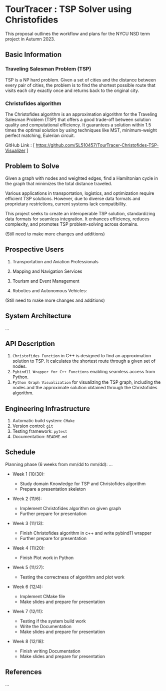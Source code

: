 <!-- # TourTracer : Christofides-TSP-Visualizer -->
# TourTracer : TSP Solver using Christofides
<!-- # TourTracer : Christofides-TSP-Navigator -->
This proposal outlines the workflow and plans for the NYCU NSD term project in Autumn 2023.

## Basic Information
### Traveling Salesman Problem (TSP)
TSP is a NP hard problem. Given a set of cities and the distance between every pair of cities, the problem is to find the shortest possible route that visits each city exactly once and returns back to the original city. 

### Christofides algorithm
The Christofides algorithm is an approximation algorithm for the Traveling Salesman Problem (TSP) that offers a good trade-off between solution quality and computational efficiency. It guarantees a solution within 1.5 times the optimal solution by using techniques like MST, minimum-weight perfect matching, Eulerian circuit.


GitHub Link : [ https://github.com/SL510457/TourTracer-Christofides-TSP-Visualizer ]



## Problem to Solve

Given a graph with nodes and weighted edges, find a Hamiltonian cycle in the graph that minimizes the total distance traveled. 

Various applications in transportation, logistics, and optimization require efficient TSP solutions. However, due to diverse data formats and proprietary restrictions, current systems lack compatibility.

This project seeks to create an interoperable TSP solution, standardizing data formats for seamless integration. It enhances efficiency, reduces complexity, and promotes TSP problem-solving across domains.


(Still need to make more changes and additions)

<!-- (2D) add_point(x,y) distance
(3D) 
(2D weighted) -->

<!-- For a given source node in the graph, the algorithm finds the shortest path between 
that node and every other. It can also be used for finding the shortest paths from 
a single node to a single destination node by stopping the algorithm 
once the shortest path to the destination node has been determined. -->

<!-- possible usage:

1. Finding the shortest path of two intersections on a city map
2. Calculating Least-cost paths for instance to establish tracks of electricity lines or oil pipelines -->

<!-- ![image](https://github.com/leeshengcian/Visualization-of-Dijkstra-Algorithm/blob/main/image/DijkstraDemo.gif) -->

## Prospective Users
1. Transportation and Aviation Professionals
<!-- This user group encompasses transportation planners, airports, and airlines. These professionals focus on optimizing transportation routes, whether it's public transportation within cities or flight operations in the aviation industry. They can benefit from our project by efficiently planning bus routes, optimizing flight paths, reducing travel times, and improving transportation services. -->
2. Mapping and Navigation Services
<!-- Companies like Google Maps and other navigation service providers can integrate our solution to enhance their route optimization algorithms, ensuring users are provided with the most efficient directions and travel routes. -->
3. Tourism and Event Management
<!-- Event planners and tourism agencies can utilize the tool to optimize tour itineraries, plan event routes, and offer efficient travel options to tourists, enhancing their overall experience. -->
4. Robotics and Autonomous Vehicles:
<!-- Researchers and developers in the field of robotics and autonomous vehicles can integrate this solution to improve path planning for robots and self-driving cars, making them more efficient and safe. -->
(Still need to make more changes and additions)

## System Architecture
...
<!-- ![image](https://github.com/leeshengcian/Visualization-of-Dijkstra-Algorithm/blob/main/image/term_project_work_flow.png) -->

## API Description

<!-- 1. Dijkstra function in c++ will find the shortest path from the source node to each of the remaining nodes
    - dist[i] will store the shortest distance from source node to ith node -->
1. `Christofides Function` in C++ is designed to find an approximation solution to TSP. It calculates the shortest route through a given set of nodes.
2. `Pybind11 Wrapper for C++ Functions` enabling seamless access from Python. 
3. `Python Graph Visualization` for visualizing the TSP graph, including the nodes and the approximate solution obtained through the Christofides algorithm.
    <!-- - import networkx and matplotlib for plot work -->

## Engineering Infrastructure

1. Automatic build system: `CMake`
2. Version control: `git`
3. Testing framework: `pytest`
4. Documentation: `README.md`

## Schedule
Planning phase (6 weeks from mm/dd to mm/dd):
...

* Week 1 (10/30):
    - Study domain Knowledge for TSP and Christofides algorithm
    - Prepare a presentation skeleton
    <!-- - Plot the original graph using networkx -->

* Week 2 (11/6):
    - Implement Christofides algorithm on given graph
    -  Further prepare for presentation
* Week 3 (11/13):
    - Finish Christofides algorithm in c++ and write pybind11 wrapper
    - Further prepare for presentation
* Week 4 (11/20):
    - Finish Plot work in Python
* Week 5 (11/27):
    - Testing the correctness of algorithm and plot work
* Week 6 (12/4):
    - Implement CMake file
    - Make slides and prepare for presentation
* Week 7 (12/11):
    - Testing if the system build work
    - Write the Documentation
    - Make slides and prepare for presentation
* Week 8 (12/18):
    - Finish writing Documentation
    - Make slides and prepare for presentation

## References
...
<!-- - [Dijkstra's Algorithm](https://en.wikipedia.org/wiki/Dijkstra%27s_algorithm)
- [NetworkX](https://networkx.org/) -->

<!-- | Week | Date | 內容 |
|---|---|---|
| 1 | 10/30 |- Study domain Knowledge for TSP and Christofides algorithm / Prepare a presentation skeleton|
| 2|  |   |
| 2 |  | ** ** |
| |  |   |
| 3 | **Conference opening** | ** ** |
| |  |   |
| 4 | **Styling React/ReactNative Applications –                           Max Stoiber                          KeystoneJS                        ** | **Coding Mobile with the Pros –                           Gant Laborde                          Infinite Red                        ** | -->